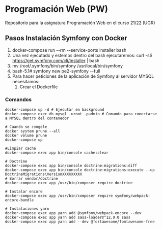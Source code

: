 # Programación Web (PW)
Repositorio para la asignatura Programación Web en el curso 21/22 (UGR)

## Pasos Instalación Symfony con Docker
1. docker-compose run --rm --service-ports installer bash
2. Una vez ejecutado y estemos dentro del bash ejecutaremos: curl -sS https://get.symfony.com/cli/installer | bash
3. mv /root/.symfony/bin/symfony /usr/local/bin/symfony
4. bash-5.1# symfony new pe2-symfony --full
5. Para hacer peticiones de la aplicación de Symfony al servidor MYSQL necesitamos:
   1. Crear el Dockerfile
### Comandos
```shell
docker-compose up -d # Ejecutar en background
docker-compose exec db mysql -uroot -padmin # Comando para conectarse a MYSQL dentro del contenedor

# Cuando se congele
docker system prune --all
docker volume prune 
docker-compose up

#Limpiar caché
docker-compose exec app bin/console cache:clear

# Doctrine
docker-compose exec app bin/console doctrine:migrations:diff
docker-compose exec app bin/console doctrine:migrations:execute --up DoctrineMigrations\VersionXXXXXXXXX
# Borrar vendor/doctrine
docker-compose exec app /usr/bin/composer require doctrine

# Instalar encore
docker-compose exec app /usr/bin/composer require symfony/webpack-encore-bundle

# Instalaciones yarn
docker-compose exec app yarn add @symfony/webpack-encore --dev
docker-compose exec app yarn add sass-loader@^12.0.0 sass
docker-compose exec app yarn add --dev @fortawesome/fontawesome-free
```